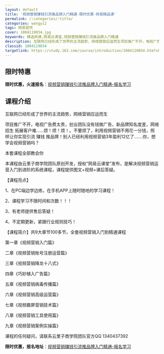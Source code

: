 ```yaml
---
layout: default
title: '视频营销赚钱引流推品牌入门精通-限时优惠-网易精品课'
permalink: /:categories/:title/
categories: wangyi2
tags: 网易提供
cover: 1004119034.jpg
keywords: 精选网课,网易云课堂,视频营销赚钱引流推品牌入门精通
description: 互联网已经形成了世界的主流趋势，网络营销应运而生项目推广不开，电视广告费太贵，创业团队没有钱做广告，新品牌知名度差，网络
classid: 1004119034
targetlink: https://study.163.com/course/introduction/1004119034.htm?share=1&shareId=1025206652&utm_campaign=share&utm_medium=iphoneShare&utm_source=&utm_u=1025206652
---
```


## 限时特惠

**限时优惠，火速报名**：[视频营销赚钱引流推品牌入门精通-报名学习](https://study.163.com/course/introduction/1004119034.htm?share=1&shareId=1025206652&utm_campaign=share&utm_medium=iphoneShare&utm_source=&utm_u=1025206652)

## 课程介绍

互联网已经形成了世界的主流趋势，网络营销应运而生

项目推广不开，电视广告费太贵，创业团队没有钱做广告，新品牌知名度差，网络招生 拓展客户难......烦！烦！烦！。不要烦了，利用视频营销不用花一分钱，照样让你实现引流 赚钱 推品牌！别人已经利用视频营销3年盈利12亿了.......你，想学会视频营销吗？

本套课程全部教会你

本课程由云里子商学院团队原创开发，授权“网易云课堂”发布，是解决视频营销运营入门到进阶的系统课程，课程提供图文+视频+课后答疑。

【课程亮点】

1、在PC端边学边练，在手机APP上随时随地的学习课程！

2、课程学习不限时间和次数！！！

3、有老师提供售后答疑！

4、不定期更新，紧跟行业规则技巧！

【课程简介】共9大章节100多节，全套视频营销入门到精通课程

第一章《视频营销入门篇》

二章《视频营销账号注册运营篇》 

三章《视频营销降龙十八式》  

四章《巧妙植入广告篇》 

五章《视频营销病毒传播篇》   

六章《视频营销高级运营篇》 

七章《视频霸屏营销技术篇》 

八章《视频营销工具使用篇》 

九章《视频营销案例实操篇》

课程的任何疑问，请联系云里子商学院团队官方QQ 1340437392

**限时优惠，报名地址**：[视频营销赚钱引流推品牌入门精通-报名学习](https://study.163.com/course/introduction/1004119034.htm?share=1&shareId=1025206652&utm_campaign=share&utm_medium=iphoneShare&utm_source=&utm_u=1025206652)

